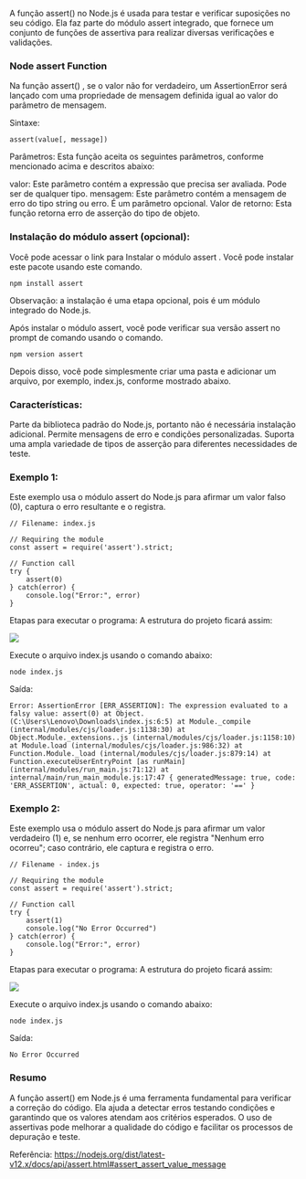 A função assert() no Node.js é usada para testar e verificar suposições no seu código. Ela faz parte do módulo assert integrado, que fornece um conjunto de funções de assertiva para realizar diversas verificações e validações.

### Node assert Function
Na função assert() , se o valor não for verdadeiro, um AssertionError será lançado com uma propriedade de mensagem definida igual ao valor do parâmetro de mensagem. 

Sintaxe:
```
assert(value[, message])
```
Parâmetros: Esta função aceita os seguintes parâmetros, conforme mencionado acima e descritos abaixo:

valor: Este parâmetro contém a expressão que precisa ser avaliada. Pode ser de qualquer tipo.
mensagem: Este parâmetro contém a mensagem de erro do tipo string ou erro. É um parâmetro opcional.
Valor de retorno: Esta função retorna erro de asserção do tipo de objeto.

### Instalação do módulo assert (opcional):

Você pode acessar o link para Instalar o módulo assert . Você pode instalar este pacote usando este comando.
```
npm install assert
```
Observação: a instalação é uma etapa opcional, pois é um módulo integrado do Node.js.

Após instalar o módulo assert, você pode verificar sua versão assert no prompt de comando usando o comando.
```
npm version assert
```
Depois disso, você pode simplesmente criar uma pasta e adicionar um arquivo, por exemplo, index.js, conforme mostrado abaixo.

### Características:
Parte da biblioteca padrão do Node.js, portanto não é necessária instalação adicional.
Permite mensagens de erro e condições personalizadas.
Suporta uma ampla variedade de tipos de asserção para diferentes necessidades de teste.

### Exemplo 1: 
Este exemplo usa o módulo assert do Node.js para afirmar um valor falso (0), captura o erro resultante e o registra.
```node
// Filename: index.js 

// Requiring the module
const assert = require('assert').strict;

// Function call
try {
	assert(0)
} catch(error) {
	console.log("Error:", error)
}
```
Etapas para executar o programa:
A estrutura do projeto ficará assim:
  
![](https://media.geeksforgeeks.org/wp-content/uploads/20200606171437/structure56.png)

Execute o arquivo index.js usando o comando abaixo:
```
node index.js
```

Saída:
```
Error: AssertionError [ERR_ASSERTION]: The expression evaluated to a falsy value: assert(0) at Object. (C:\Users\Lenovo\Downloads\index.js:6:5) at Module._compile (internal/modules/cjs/loader.js:1138:30) at Object.Module._extensions..js (internal/modules/cjs/loader.js:1158:10) at Module.load (internal/modules/cjs/loader.js:986:32) at Function.Module._load (internal/modules/cjs/loader.js:879:14) at Function.executeUserEntryPoint [as runMain] (internal/modules/run_main.js:71:12) at internal/main/run_main_module.js:17:47 { generatedMessage: true, code: 'ERR_ASSERTION', actual: 0, expected: true, operator: '==' }
```

### Exemplo 2: 
Este exemplo usa o módulo assert do Node.js para afirmar um valor verdadeiro (1) e, se nenhum erro ocorrer, ele registra "Nenhum erro ocorreu"; caso contrário, ele captura e registra o erro.
```node
// Filename - index.js

// Requiring the module
const assert = require('assert').strict;

// Function call
try {
	assert(1)
	console.log("No Error Occurred")
} catch(error) {
	console.log("Error:", error)
}
```

Etapas para executar o programa:
A estrutura do projeto ficará assim:
  
![](https://media.geeksforgeeks.org/wp-content/uploads/20200606171437/structure56.png)

Execute o arquivo index.js usando o comando abaixo:
```
node index.js
```

Saída:
```
No Error Occurred
```

### Resumo
A função assert() em Node.js é uma ferramenta fundamental para verificar a correção do código. Ela ajuda a detectar erros testando condições e garantindo que os valores atendam aos critérios esperados. O uso de assertivas pode melhorar a qualidade do código e facilitar os processos de depuração e teste.

Referência: https://nodejs.org/dist/latest-v12.x/docs/api/assert.html#assert_assert_value_message

